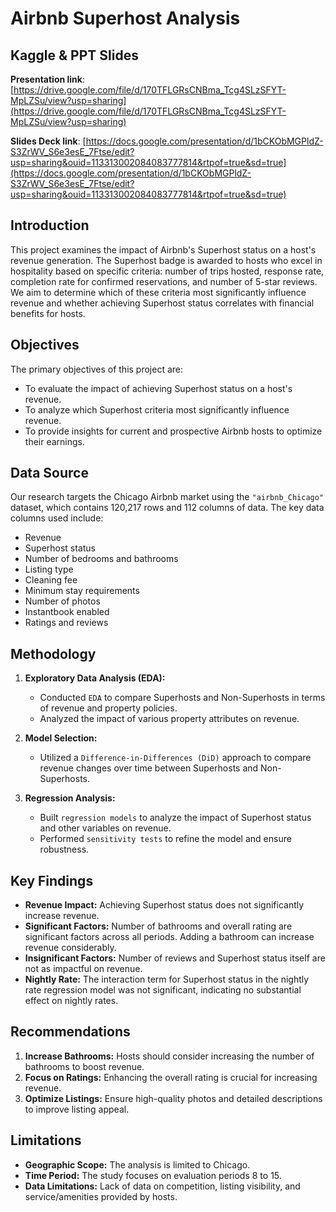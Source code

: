 # Airbnb Superhost Analysis

## Kaggle & PPT Slides
**Presentation link**: [https://drive.google.com/file/d/170TFLGRsCNBma_Tcg4SLzSFYT-MpLZSu/view?usp=sharing](https://drive.google.com/file/d/170TFLGRsCNBma_Tcg4SLzSFYT-MpLZSu/view?usp=sharing) 

**Slides Deck link**: [https://docs.google.com/presentation/d/1bCKObMGPldZ-S3ZrWV_S6e3esE_7Ftse/edit?usp=sharing&ouid=113313002084083777814&rtpof=true&sd=true](https://docs.google.com/presentation/d/1bCKObMGPldZ-S3ZrWV_S6e3esE_7Ftse/edit?usp=sharing&ouid=113313002084083777814&rtpof=true&sd=true) 

## Introduction
This project examines the impact of Airbnb's Superhost status on a host's revenue generation. The Superhost badge is awarded to hosts who excel in hospitality based on specific criteria: number of trips hosted, response rate, completion rate for confirmed reservations, and number of 5-star reviews. We aim to determine which of these criteria most significantly influence revenue and whether achieving Superhost status correlates with financial benefits for hosts.

## Objectives
The primary objectives of this project are:
- To evaluate the impact of achieving Superhost status on a host's revenue.
- To analyze which Superhost criteria most significantly influence revenue.
- To provide insights for current and prospective Airbnb hosts to optimize their earnings.

## Data Source
Our research targets the Chicago Airbnb market using the `"airbnb_Chicago"` dataset, which contains 120,217 rows and 112 columns of data. The key data columns used include:
- Revenue
- Superhost status
- Number of bedrooms and bathrooms
- Listing type
- Cleaning fee
- Minimum stay requirements
- Number of photos
- Instantbook enabled
- Ratings and reviews

## Methodology
1. **Exploratory Data Analysis (EDA):**
   - Conducted `EDA` to compare Superhosts and Non-Superhosts in terms of revenue and property policies.
   - Analyzed the impact of various property attributes on revenue.

2. **Model Selection:**
   - Utilized a `Difference-in-Differences (DiD)` approach to compare revenue changes over time between Superhosts and Non-Superhosts.

3. **Regression Analysis:**
   - Built `regression models` to analyze the impact of Superhost status and other variables on revenue.
   - Performed `sensitivity tests` to refine the model and ensure robustness.

## Key Findings
- **Revenue Impact:** Achieving Superhost status does not significantly increase revenue.
- **Significant Factors:** Number of bathrooms and overall rating are significant factors across all periods. Adding a bathroom can increase revenue considerably.
- **Insignificant Factors:** Number of reviews and Superhost status itself are not as impactful on revenue.
- **Nightly Rate:** The interaction term for Superhost status in the nightly rate regression model was not significant, indicating no substantial effect on nightly rates.

## Recommendations
1. **Increase Bathrooms:** Hosts should consider increasing the number of bathrooms to boost revenue.
2. **Focus on Ratings:** Enhancing the overall rating is crucial for increasing revenue.
3. **Optimize Listings:** Ensure high-quality photos and detailed descriptions to improve listing appeal.

## Limitations
- **Geographic Scope:** The analysis is limited to Chicago.
- **Time Period:** The study focuses on evaluation periods 8 to 15.
- **Data Limitations:** Lack of data on competition, listing visibility, and service/amenities provided by hosts.


